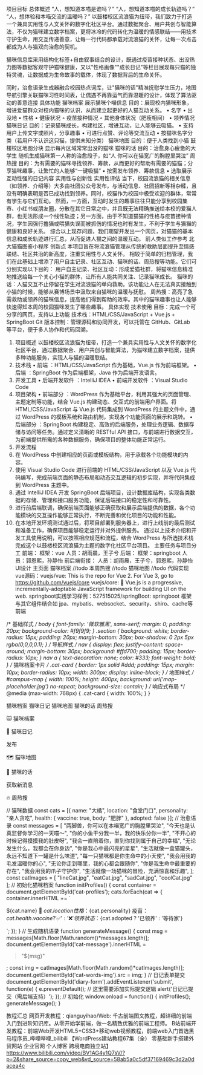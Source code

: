 项目目标
总体概述
“人，想知道本喵是谁吗？”
“人，想知道本喵的成长轨迹吗？”
“人，想体验和本喵交流的温暖吗？”
以鼓楼校区流浪猫为纽带，我们致力于打造一个兼具实用性与人文关怀的数字化社区平台。通过数据聚合、用户共创与智能算法，不仅为猫咪建立数字档案，更将冰冷的代码转化为温暖的情感联结——用技术守护生命，用交互传递善意，让每一行代码都承载对流浪猫的关怀，让每一次点击都成为人与猫双向治愈的契机。

猫咪信息库采用结构化标签+自由叙事结合的设计，既通过疫苗接种状态、出没热力图等数据客观守护猫咪健康，又以"性格画像""成长日记"等栏目展现每只猫的独特灵魂，让数据成为生命故事的载体，体现了数据背后的生命关怀。

同时，治愈语录生成器融合校园热点词库，让"猫咪的话"精准抚慰学生压力，地图导航引擎关联猫咪习性时间表，让偶遇不再靠运气而靠温暖的设计，体现了算法驱动的善意连接
具体功能
猫咪档案
展示猫咪个喵信息
目的：展现校内猫咪形象，增进爱猫群众对校内猫咪的认识，从而建立起更好的人猫互动关系。
• 名字
• 出没地
• 性格
• 健康状况
    ◦ 疫苗接种情况
    ◦ 其他身体状况（肥瘦相间）
• 领养情况
猫咪日记
目的：记录猫咪成长，构建社区，增进互动，让人能够云吸猫。
• 支持用户上传文字或照片，分享趣事
• 可进行点赞、评论等交流互动
• 按猫咪名字分类（若用户不认识这只猫，提供未知分类）
猫咪地图
目的：便于人类找到小猫
鼓楼校区地图分块 显示每片区域常常出没的猫咪
猫咪的话
目的：治愈身心疲惫的大学生
随机生成猫咪第一人称的治愈段子，如“人 你可以在猫宽广的胸膛里哭泣”
周热搜
目的：为有需要的猫咪寻找领养、筹款，从而更好的帮助有需要的猫猫；分享猫咪趣事，让繁忙的人能够“一键吸猫”
• 按需发布领养、筹款信息
• 选取展示互动性强的日记内容
实用性与创新性
实用性评估
当下，校园流浪猫的相关信息（如领养、介绍等）大多由社团公众号发布，与活动信息、社团招新等相杂糅，且没有明确表明是否已成功找到领养。同时，校猫作为校园中极受欢迎的群体，常常有学生与它们互动。
然而，一方面，互动时发生的趣事往往只能分享到校园集市、小红书或朋友圈，分散在其它日常之中，并且既无法精确推送给本校的爱猫人群，也无法形成一个线性轨迹；另一方面，由于不知道猫猫的性格与疫苗接种情况，学生因强行撸猫或喂猫失误而被抓伤的情况也时有发生，不利于学生与猫猫的健康和良好关系。
综合以上现存问题，我们期望开发出一个网页，对猫猫的基本信息和成长轨迹进行汇总，从而促进人猫之间的温暖互动。
前人类似工作参考
北大猫猫图鉴小程序
创新点
本项目旨在将流浪猫管理从传统的救助层面提升至情感联结、社区共治的新高度，注重实用性与人文关怀。
相较于简单的归档管理，我们在此基础上增添了用户自主记录、社区互动、猫咪的话、周热搜等功能。它们可分别实现以下目的：
用户自主记录、社区互动：形成爱猫社群，将猫咪信息精准地推送给每一个关心小猫的群体，让所有人能共同关注、记录猫咪成长。
猫咪的话：人猫交互不止停留在学生对流浪猫的单向救助。该功能让人在无法真实接触到小猫的时候，能够从赛博场景中汲取来自猫咪的温暖与抚慰。
周热搜：高亮了急需救助或领养的猫咪信息，提高他们得到帮助的效率。其中的猫咪趣事也让人能够快速得知本周的校园猫咪发生了哪些趣事。
具体实现
技术使用
目标：完成一个可分享的网页，支持以上功能
技术栈：HTML/CSS/JavaScript + Vue.js + SpringBoot
Git 版本控制：管理源码和协同开发，可以托管在 GitHub、GitLab 等平台，便于多人协作和代码回溯。
1. 项目概述
以鼓楼校区流浪猫为纽带，打造一个兼具实用性与人文关怀的数字化社区平台，通过数据聚合、用户共创与智能算法，为猫咪建立数字档案，提供多种功能服务，实现人与猫的温暖联结。
2. 技术栈
• 前端 ：HTML/CSS/JavaScript 作为基础，Vue.js 作为前端框架。
• 后端 ：SpringBoot 作为后端框架，Java 作为后端开发语言。
3. 开发工具
• 后端开发软件 ：IntelliJ IDEA
• 前端开发软件 ：Visual Studio Code
4. 项目架构
• 前端部分 ：WordPress 作为基础平台，利用其强大的页面管理、主题定制等功能，结合 Vue.js 构建动态、交互式的前端用户界面。将 HTML/CSS/JavaScript 与 Vue.js 代码集成到 WordPress 的主题文件中，通过 WordPress 的模板系统和路由机制，实现各个功能页面的展示和跳转。
• 后端部分 ：SpringBoot 构建稳定、高效的后端服务，处理业务逻辑、数据存储与访问等任务。通过定义清晰的 RESTful API 接口，与前端进行数据交互，为前端提供所需的各种数据服务，确保项目的整体功能正常运行。
5. 开发流程
1. 在 WordPress 中创建相应的页面或模板结构，用于承载各个功能模块的内容。
2. 使用 Visual Studio Code 进行前端的 HTML/CSS/JavaScript 以及 Vue.js 代码编写，完成前端页面的静态布局和动态交互逻辑的初步实现，并将代码集成到 WordPress 主题中。
3. 通过 IntelliJ IDEA 开发 SpringBoot 后端项目，设计数据库结构，实现各类数据的存储、管理和接口服务功能，保证后端接口的稳定性和可靠性。
4. 进行前后端联调，确保前端页面能够正确获取和展示后端提供的数据，各个功能模块的交互操作能够正常执行，不断完善和优化项目的功能和性能。
5. 在本地开发环境测试通过后，将项目部署到服务器上，进行上线前的最后测试和准备工作，确保项目能够稳定运行并对外提供服务。
通过以上技术介绍和开发工具使用说明，可以按照相应规范和流程，结合 WordPress 与所选技术栈完成这个以鼓楼校区流浪猫为主题的数字化社区平台项目。
主要任务与项目分工
前端：
框架：vue
人员：胡雨晨，王子兮
后端：
框架：springboot
人员：郭恩熙，孙静怡
前后端衔接：
人员：胡雨晨，王子兮，郭恩熙，孙静怡
UI设计
主页面
猫咪档案
//todo
本周热搜
//todo
猫咪地图
//todo
代码实现
vue源码：vuejs/vue: This is the repo for Vue 2. For Vue 3, go to https://github.com/vuejs/core
vuejs/core: 🖖 Vue.js is a progressive, incrementally-adoptable JavaScript framework for building UI on the web.
springboot实践学习样例：527515025/springBoot: springboot 框架与其它组件结合如 jpa、mybatis、websocket、security、shiro、cache等
前端


 
/* 基础样式 */
body {
font-family: '微软雅黑', sans-serif;
margin: 0;
padding: 20px;
background-color: #f9f9f9;
}
.section {
background: white;
border-radius: 15px;
padding: 20px;
margin-bottom: 30px;
box-shadow: 0 2px 5px rgba(0,0,0,0.1);
}
/* 导航样式 */
nav {
display: flex;
justify-content: space-around;
margin-bottom: 30px;
background: #ffd700;
padding: 15px;
border-radius: 10px;
}
nav a {
text-decoration: none;
color: #333;
font-weight: bold;
}
/* 猫咪档案卡片 */
.cat-card {
border: 1px solid #ddd;
padding: 15px;
margin: 10px;
border-radius: 10px;
width: 300px;
display: inline-block;
}
/* 地图样式 */
#campus-map {
width: 100%;
height: 400px;
background: url('map-placeholder.jpg') no-repeat;
background-size: contain;
}
/* 响应式布局 */
@media (max-width: 768px) {
.cat-card {
width: 100%;
}
}
 

 
猫咪档案 
猫咪日记 
猫咪地图 
猫咪的话 
周热搜 
 


 🐱 猫咪档案 
 
 


 📔 猫咪日记 


 

发布 
 
 
 


 🗺️ 猫咪地图 
 
 


 💬 猫咪的话 

 
 
获取新消息 



 🔥 周热搜 
 
 
 
// 猫咪数据
const cats = [{
name: "大橘",
location: "食堂门口",
personality: "亲人贪吃",
health: {
vaccine: true,
body: "肥胖"
},
adopted: false
}];
// 治愈语录
const messages = [
"两脚兽，你可以在本喵宽广的胸膛里哭泣",
"今天也是认真监督你学习的一天喵～",
"你的小鱼干分我一半，我的快乐分你一半",
"不开心的时候记得摸摸我的肚皮呀",
"我会一直陪着你，直到你找到属于自己的幸福",
"无论发生什么，我都会在你身边",
"你是我心中最闪亮的星星",
"生活就像一盒猫罐头，永远不知道下一罐是什么味道",
"每一只猫咪都是你生命中的小天使",
"我会用我的毛发温暖你的心",
"无论你走到哪里，我的心都会跟随你",
"你是我生命中最重要的存在",
"我会用我的爪子守护你",
"生活就像一场猫咪的冒险，充满惊喜和乐趣",
];
const catImages = [
"lineCat.jpg",
"eatCat.jpg",
"sadCat.jpg",
"coolCat.jpg"
];
// 初始化猫咪档案
function initProfiles() {
const container = document.getElementById('cat-profiles');
cats.forEach(cat => {
container.innerHTML += `

 ${cat.name} 
 📍 ${cat.location} 
 性格：${cat.personality} 
 疫苗：${cat.health.vaccine ? '✅' : '❌'} 
 领养状态：${cat.adopted ? '已领养' : '等待家'} 
 
`;
});
}
// 生成随机语录
function generateMessage() {
const msg = messages[Math.floor(Math.random()*messages.length)];
document.getElementById('cat-message').innerHTML =
<blockquote>"${msg}"</blockquote>;
const img = catImages[Math.floor(Math.random()*catImages.length)];
document.getElementById('cat-words-img').src = img;
}
// 日记表单提交
document.getElementById('diary-form').addEventListener('submit', function(e) {
e.preventDefault();
// 这里需要添加实际提交逻辑
alert('日记已提交（需后端支持）');
});
// 初始化
window.onload = function() {
initProfiles();
generateMessage();
}
 


教程汇总
网页开发教程：qianguyihao/Web: 千古前端图文教程，超详细的前端入门到进阶知识库。从零开始学前端，做一名精致优雅的前端工程师。
B站前端开发教程：前端Web开发HTML5+CSS3+移动web视频教程，前端web入门首选黑马程序员_哔哩哔哩_bilibili
【WordPress建站教程67集（全） 零基础新手搭建外贸网站 企业官网 个人博客  跨境电商独立站】 https://www.bilibili.com/video/BV1AG4y1Q7sV/?p=2&share_source=copy_web&vd_source=58ab5a0c5df37169469c3d2a0dacea4c

